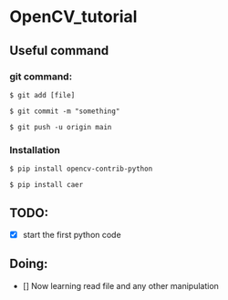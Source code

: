# OpenCV_tutorial

## Useful command
### git command:
```
$ git add [file]
```
```
$ git commit -m "something"
```
```
$ git push -u origin main
```

### Installation
```
$ pip install opencv-contrib-python
```
```
$ pip install caer
```
## TODO:
- [x] start the first python code

## Doing:
- [] Now learning read file and any other manipulation
